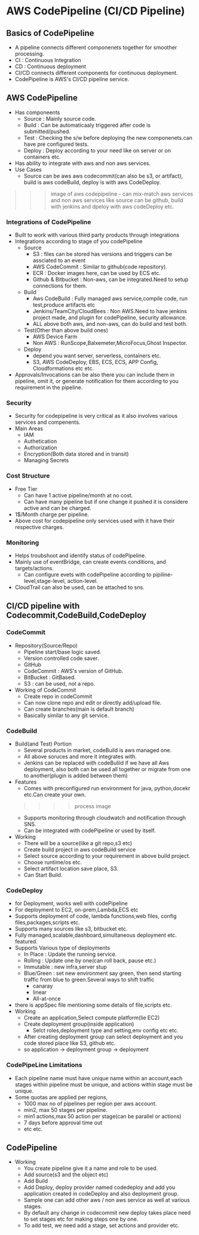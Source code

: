 # AWS CodePipeline (CI/CD Pipeline)

## Basics of CodePipeline
- A pipeline connects different componenets together for smoother processing.
- CI : Continuous Integration
- CD : Continuous deployment
- CI/CD connects different components for continuous deployment.
- CodePipeline is AWS's CI/CD pipeline service.

## AWS CodePipeline
- Has componeents
    - Source : Mainly source code.
    - Build : Can be automaticaaly triggered after code is submitted/pushed.
    - Test : Checking the s/w before deploying the new componenets.can have pre configured tests.
    - Deploy : Deploy according to your need like on server or on containers etc.
- Has ability to integrate with aws and non aws services.
- Use Cases
    - Source can be aws aws codecommit(can also be s3, or artifact), build is aws codeBuild, deploy is with aws CodeDeploy.
>>> image of aws codepipeline
    - can mix-match aws services and non aws services like source can be github, build with jenkins and dpeloy with aws codeDeploy etc.

### Integrations of CodePipeline
- Built to work with various third party products through integrations
- Integrations according to stage of you codePipeline
    - Source
        - S3 : files can be stored has versions and triggers can be assciated to an event
        - AWS CodeCommit : Similar to github(code repository).
        - ECR : Docker images here, can be used by ECS etc.
        - Github & Bitbucket : Non-aws, can be integrated.Need to setup connections for them.
    - Build
        - Aws CodeBuild : Fully managed aws service,compile code, run test,produce artifacts etc
        - Jenkins/TeamCity/CloudBees : Non AWS.Need to have jenkins project made, and plugin for codePipeline, security allowance.
        - ALL above both aws, and non-aws, can do build and test both.
    - Test(Other than above build ones)
        - AWS Device Farm
        - Non AWS : RunScope,Balxemeter,MicroFocus,Ghost Inspector.
    - Deploy
        - depend you want server, serverless, containers etc.
        - S3, AWS CodeDeploy, EBS, ECS, ECS, APP Config, Cloudformations etc etc.
- Approvals/Invocations can be also there you can include them in pipeline, omit it, or generate notification for them according to you requirement in the pipeline.

### Security
- Security for codepipeline is very critical as it also involves various services and compenents.
- Main Areas
    - IAM
    - Authetication
    - Authorization
    - Encryption(Both data stored and in transit)
    - Managing Secrets

### Cost Structure
- Free Tier
    - Can have 1 active pipeline/month at no cost.
    - Can have many pipeline but if one change it pushed it is considere active and can be charged.
- 1$/Month charge per pipeline.
- Above cost for codepipeline only services used with it have their respective charges.

### Monitoring
- Helps troubshoot and identify status of codePipeline.
- Mainly use of eventBridge, can create events conditions, and targets/actions.
    - Can configure evets with codePipeline according to pipiline-level,stage-level, action-level.
- CloudTrail can also be used, can be attached to sns.

## CI/CD pipeline with Codecommit,CodeBuild,CodeDeploy

### CodeCommit
- Repository(Source/Repo)
    - Pipeline start/base logic saved.
    - Version controlled code saver.
    - GitHub
    - CodeCommit : AWS's version of GitHub.
    - BitBucket : GitBased.
    - S3 : can be used, not a repo.
- Working of CodeCommit
    - Create repo in codeCommit
    - Can now clone repo and edit or directly add/upload file.
    - Can create branches(main is default branch)
    - Basically similar to any git service.

### CodeBuild
- Build(and Test) Portion
    - Several products in market, codeBuild is aws managed one.
    - All above soruces and more it integrates with.
    - Jenkins can be replaced with codeBulild if we have all Aws deployment, also both can be used all together or migrate from one to another(plugin is added between them)
- Features
     - Comes with preconfigured run environment for java, python,docekr etc.Can create your own.
    >>>> process image
    - Supports monitoring through cloudwatch and notification through SNS.
    - Can be integrated with codePipeline or used by itself.
- Working
    - There will be a source(like a git repo,s3 etc)
    - Create build project in aws codeBuild service
    - Select source according to your requirement in above build project.
    - Choose runtime/os etc.
    - Select artifact location save place, S3.
    - Can Start Build.

### CodeDeploy
- for Deployment, works well with codePipeline
- For deployment to EC2, on-prem,Lambda,ECS etc
- Supports deployment of code, lambda functions,web files, config files,packages,scripts etc.
- Supports many sources like s3, bitbucket etc.
- Fully managed,scalable,dashboard,simultaneous deployment etc. featured.
- Supports Various type of deployments
    - In Place : Update the running service.
    - Rolling : Update one by one(can roll back, pause etc.)
    - Immutable : new infra,server stup
    - Blue/Green : set new environment say green, then send starting traffic from blue to green.Several ways to shift traffic
        - canaray
        - linear
        - All-at-once
- there is appSpec file mentioning some details of file,scripts etc.
- Working
    - Create an application,Select compute platform(lie EC2)
    - Create deployment group(inside application)
        - Selct roles,deployment type and setting,env config etc etc.
    - After creating deployment group can select deployment and you code stored place like S3, github etc.
    - so application -> deployment group -> deployment

### CodePipeLine Limitations
- Each pipeline name must have unique name within an account,each stages within pipeline must be unique, and actions within stage must be unique.
- Some quotas are applied per regions,
    - 1000 max no of pipelines per region per aws account.
    - min2, max 50 stages per pipeline.
    - min1 actions,max 50 action per stage(can be parallel or actions)
    - 7 days before approval time out
    - etc etc.

## CodePipeline
- Working
    - You create pipeline give it a name and role to be used.
    - Add source(s3 and the object etc)
    - Add Build
    - Add Deploy, deploy provider named codedeploy and add you application created in codeDeploy and also deployment group.
    - Sample one can add other aws / non aws service as well at various stages.
    - By default any change in codecommit new deploy takes place need to set stages etc for making steps one by one.
    - To add test, we need add a stage, set actions and provider etc.